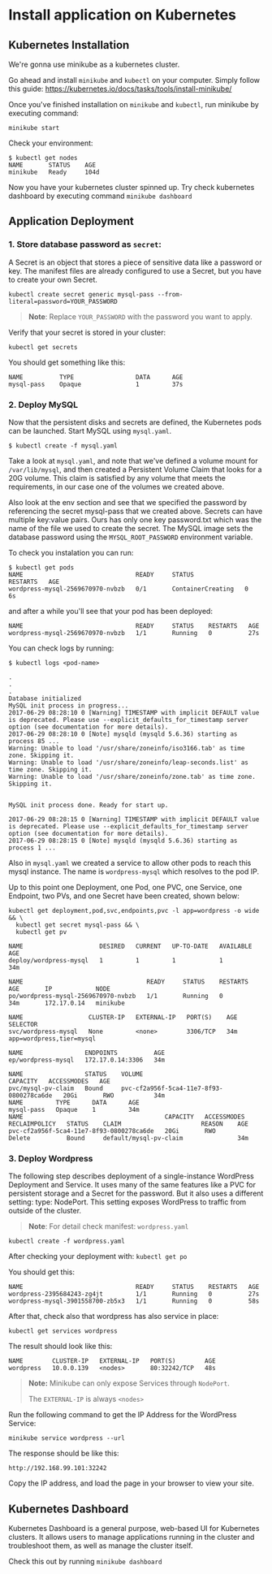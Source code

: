 # Install application on Kubernetes

## Kubernetes Installation 

We're gonna use minikube as a kubernetes cluster. 

Go ahead and install `minikube` and `kubectl` on your computer. Simply follow this guide: https://kubernetes.io/docs/tasks/tools/install-minikube/

Once you've finished installation on `minikube` and `kubectl`, run minikube by executing command:

```  shell
minikube start
```

Check your environment:

```
$ kubectl get nodes
NAME       STATUS    AGE
minikube   Ready     104d
```

Now you have your kubernetes cluster spinned up. Try check kubernetes dashboard by executing command `minikube dashboard`

## Application Deployment 

### 1. Store database password as `secret`: ###

A Secret is an object that stores a piece of sensitive data like a password or key. The manifest files are already configured to use a Secret, but you have to create your own Secret.  

``` shell
kubectl create secret generic mysql-pass --from-literal=password=YOUR_PASSWORD
```

> **Note**: Replace `YOUR_PASSWORD` with the password you want to apply.

Verify that your secret is stored in your cluster: 

``` shell
kubectl get secrets
```

You should get something like this:

```
NAME          TYPE                 DATA      AGE
mysql-pass    Opaque               1         37s
```


### 2. Deploy MySQL ###

Now that the persistent disks and secrets are defined, the Kubernetes pods can be launched. Start MySQL using `mysql.yaml`.

```
$ kubectl create -f mysql.yaml
```

Take a look at `mysql.yaml`, and note that we've defined a volume mount for `/var/lib/mysql`, and then created a Persistent Volume Claim that looks for a 20G volume. This claim is satisfied by any volume that meets the requirements, in our case one of the volumes we created above.

Also look at the env section and see that we specified the password by referencing the secret mysql-pass that we created above. Secrets can have multiple key:value pairs. Ours has only one key password.txt which was the name of the file we used to create the secret. The MySQL image sets the database password using the `MYSQL_ROOT_PASSWORD` environment variable.

To check you instalation you can run:

```
$ kubectl get pods
NAME                               READY     STATUS              RESTARTS   AGE
wordpress-mysql-2569670970-nvbzb   0/1       ContainerCreating   0          6s
```

and after a while you'll see that your pod has been deployed:

```
NAME                               READY     STATUS    RESTARTS   AGE
wordpress-mysql-2569670970-nvbzb   1/1       Running   0          27s
```

You can check logs by running:

```
$ kubectl logs <pod-name>
```

```
.
.
.
Database initialized
MySQL init process in progress...
2017-06-29 08:28:10 0 [Warning] TIMESTAMP with implicit DEFAULT value is deprecated. Please use --explicit_defaults_for_timestamp server option (see documentation for more details).
2017-06-29 08:28:10 0 [Note] mysqld (mysqld 5.6.36) starting as process 85 ...
Warning: Unable to load '/usr/share/zoneinfo/iso3166.tab' as time zone. Skipping it.
Warning: Unable to load '/usr/share/zoneinfo/leap-seconds.list' as time zone. Skipping it.
Warning: Unable to load '/usr/share/zoneinfo/zone.tab' as time zone. Skipping it.


MySQL init process done. Ready for start up.

2017-06-29 08:28:15 0 [Warning] TIMESTAMP with implicit DEFAULT value is deprecated. Please use --explicit_defaults_for_timestamp server option (see documentation for more details).
2017-06-29 08:28:15 0 [Note] mysqld (mysqld 5.6.36) starting as process 1 ...
```

Also in `mysql.yaml` we created a service to allow other pods to reach this mysql instance. The name is `wordpress-mysql` which resolves to the pod IP.

Up to this point one Deployment, one Pod, one PVC, one Service, one Endpoint, two PVs, and one Secret have been created, shown below:

```
kubectl get deployment,pod,svc,endpoints,pvc -l app=wordpress -o wide && \
  kubectl get secret mysql-pass && \
  kubectl get pv
```

```
NAME                     DESIRED   CURRENT   UP-TO-DATE   AVAILABLE   AGE
deploy/wordpress-mysql   1         1         1            1           34m

NAME                                  READY     STATUS    RESTARTS   AGE       IP            NODE
po/wordpress-mysql-2569670970-nvbzb   1/1       Running   0          34m       172.17.0.14   minikube

NAME                  CLUSTER-IP   EXTERNAL-IP   PORT(S)    AGE       SELECTOR
svc/wordpress-mysql   None         <none>        3306/TCP   34m       app=wordpress,tier=mysql

NAME                 ENDPOINTS          AGE
ep/wordpress-mysql   172.17.0.14:3306   34m

NAME                 STATUS    VOLUME                                     CAPACITY   ACCESSMODES   AGE
pvc/mysql-pv-claim   Bound     pvc-cf2a956f-5ca4-11e7-8f93-0800278ca6de   20Gi       RWO           34m
NAME         TYPE      DATA      AGE
mysql-pass   Opaque    1         34m
NAME                                       CAPACITY   ACCESSMODES   RECLAIMPOLICY   STATUS    CLAIM                      REASON    AGE
pvc-cf2a956f-5ca4-11e7-8f93-0800278ca6de   20Gi       RWO           Delete          Bound     default/mysql-pv-claim               34m
```

### 3. Deploy Wordpress ###

The following step describes deployment of a single-instance WordPress Deployment and Service. It uses many of the same features like a PVC for persistent storage and a Secret for the password. But it also uses a different setting: type: NodePort. This setting exposes WordPress to traffic from outside of the cluster.

> **Note**: For detail check manifest: `wordpress.yaml` 

``` shell
kubectl create -f wordpress.yaml
```

After checking your deployment with: `kubectl get po`

You should get this: 

``` shell
NAME                               READY     STATUS    RESTARTS   AGE
wordpress-2395684243-zg4jt         1/1       Running   0          27s
wordpress-mysql-3901558700-zb5x3   1/1       Running   0          58s
```

After that, check also that wordpress has also service in place:

``` shell
kubectl get services wordpress
```

The result should look like this: 

```
NAME        CLUSTER-IP   EXTERNAL-IP   PORT(S)        AGE
wordpress   10.0.0.139   <nodes>       80:32242/TCP   48s
```

> **Note:** Minikube can only expose Services through `NodePort`. 
> 
> The `EXTERNAL-IP` is always `<nodes>` 

Run the following command to get the IP Address for the WordPress Service:

``` shell
minikube service wordpress --url
```

The response should be like this:

``` shell 
http://192.168.99.101:32242
```

Copy the IP address, and load the page in your browser to view your site.


## Kubernetes Dashboard

Kubernetes Dashboard is a general purpose, web-based UI for Kubernetes clusters. It allows users to manage applications running in the cluster and troubleshoot them, as well as manage the cluster itself.

Check this out by running `minikube dashboard`
